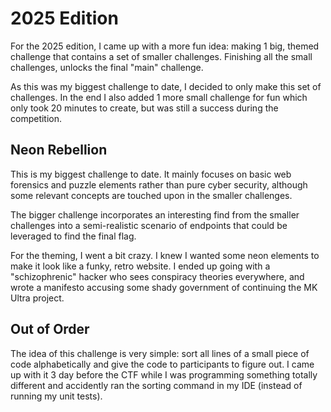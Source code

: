 # 2025 Edition

For the 2025 edition, I came up with a more fun idea: making 1 big, themed challenge that contains a set of smaller challenges. Finishing all the small challenges, unlocks the final "main" challenge.

As this was my biggest challenge to date, I decided to only make this set of challenges. In the end I also added 1 more small challenge for fun which only took 20 minutes to create, but was still a success during the competition.

## Neon Rebellion

This is my biggest challenge to date. It mainly focuses on basic web forensics and puzzle elements rather than pure cyber security, although some relevant concepts are touched upon in the smaller challenges.

The bigger challenge incorporates an interesting find from the smaller challenges into a semi-realistic scenario of endpoints that could be leveraged to find the final flag.

For the theming, I went a bit crazy. I knew I wanted some neon elements to make it look like a funky, retro website. I ended up going with a "schizophrenic" hacker who sees conspiracy theories everywhere, and wrote a manifesto accusing some shady government of continuing the MK Ultra project.

## Out of Order

The idea of this challenge is very simple: sort all lines of a small piece of code alphabetically and give the code to participants to figure out. I came up with it 3 day before the CTF while I was programming something totally different and accidently ran the sorting command in my IDE (instead of running my unit tests).